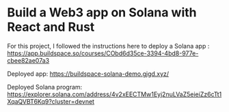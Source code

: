 # Build a Web3 app on Solana with React and Rust

For this project, I followed the instructions here to deploy a Solana app : https://app.buildspace.so/courses/CObd6d35ce-3394-4bd8-977e-cbee82ae07a3

Deployed app: https://buildspace-solana-demo.gjgd.xyz/

Deployed Solana program: https://explorer.solana.com/address/4v2xEECTMw1Eyj2nuLVaZ5eieiZz6cTt1XqaQVBT6Kq9?cluster=devnet
